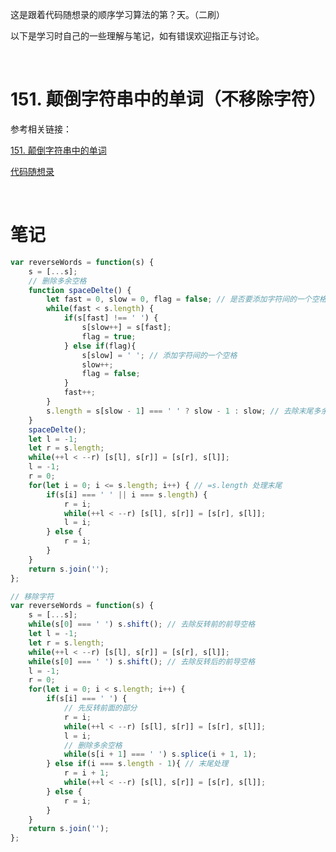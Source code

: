 这是跟着代码随想录的顺序学习算法的第？天。（二刷）

以下是学习时自己的一些理解与笔记，如有错误欢迎指正与讨论。

<br/>

# 151. 颠倒字符串中的单词（不移除字符）

参考相关链接：

[151. 颠倒字符串中的单词](https://leetcode-cn.com/problems/reverse-words-in-a-string/)

[代码随想录](https://www.programmercarl.com/0151.%E7%BF%BB%E8%BD%AC%E5%AD%97%E7%AC%A6%E4%B8%B2%E9%87%8C%E7%9A%84%E5%8D%95%E8%AF%8D.html)

<br/>

# 笔记



```javascript
var reverseWords = function(s) {
    s = [...s];
    // 删除多余空格
    function spaceDelte() {
        let fast = 0, slow = 0, flag = false; // 是否要添加字符间的一个空格
        while(fast < s.length) {
            if(s[fast] !== ' ') {
                s[slow++] = s[fast];
                flag = true;
            } else if(flag){
                s[slow] = ' '; // 添加字符间的一个空格
                slow++;
                flag = false;
            }
            fast++;
        }
        s.length = s[slow - 1] === ' ' ? slow - 1 : slow; // 去除末尾多余空格
    }
    spaceDelte();
    let l = -1;
    let r = s.length;
    while(++l < --r) [s[l], s[r]] = [s[r], s[l]];
    l = -1;
    r = 0;
    for(let i = 0; i <= s.length; i++) { // =s.length 处理末尾
        if(s[i] === ' ' || i === s.length) {
            r = i;
            while(++l < --r) [s[l], s[r]] = [s[r], s[l]];
            l = i;
        } else {
            r = i;
        }
    }
    return s.join('');
};
```



```js
// 移除字符
var reverseWords = function(s) {
    s = [...s];
    while(s[0] === ' ') s.shift(); // 去除反转前的前导空格
    let l = -1;
    let r = s.length;
    while(++l < --r) [s[l], s[r]] = [s[r], s[l]];
    while(s[0] === ' ') s.shift(); // 去除反转后的前导空格
    l = -1;
    r = 0;
    for(let i = 0; i < s.length; i++) {
        if(s[i] === ' ') {
            // 先反转前面的部分
            r = i;
            while(++l < --r) [s[l], s[r]] = [s[r], s[l]];
            l = i;
            // 删除多余空格
            while(s[i + 1] === ' ') s.splice(i + 1, 1);
        } else if(i === s.length - 1){ // 末尾处理
            r = i + 1;
            while(++l < --r) [s[l], s[r]] = [s[r], s[l]];
        } else {
            r = i;
        }
    }
    return s.join('');
};
```

